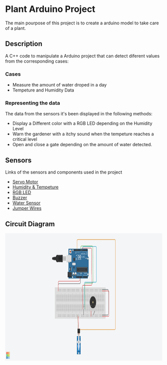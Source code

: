 # Plant Arduino Project

The main pourpose of this project is to create a arduino model to take care of 
a plant.

## Description

A C++ code to manipulate a Arduino project that can detect diferent values 
from the corresponding cases:

### Cases

* Measure the amount of water droped in a day
* Tempeture and Humidity Data

### Representing the data

The data from the sensors it's been displayed in the following methods:

* Display a Different color with a RGB LED depending on the Humidity Level
* Warn the gardener with a itchy sound when the tempeture reaches a critical level
* Open and close a gate depending on the amount of water detected.

## Sensors

Links of the sensors and components used in the project
* [Servo Motor](https://docs.arduino.cc/learn/electronics/servo-motors/)
* [Humidity & Tempeture](https://projecthub.arduino.cc/Amarantowy/temperature-and-humidity-sensor-3a7db8)
* [RGB LED](https://projecthub.arduino.cc/semsemharaz/interfacing-rgb-led-with-arduino-b59902)
* [Buzzer](https://blog.uelectronics.com/tarjetas-desarrollo/haz-que-el-zumbador-buzzer-pasivo-modulo-ky-006-cante-feliz-cumpleanos-por-ti/)
* [Water Sensor](https://projecthub.arduino.cc/daryllqayyim/water-sensor-basic-13d33f)
* [Jumper Wires](https://www.amazon.com/cables-multicolor-alambre-tableros-arruinar/dp/B01EV70C78/ref=sr_1_1_sspa?dib=eyJ2IjoiMSJ9.tjHxIQLJsk16_0YVtUGN6S6iuxj4sNk3ew3kIjjT561kWJ5SlaPqDd4vrZBoiJhbAzAv2h4HIsi3ns3Zpsw1vNU4cqjM524hnuiasxKNRPQR48hGgOEkilolw7PmeiIchSA-3mefEdhgU0isHnihgT3r7QDmk9qhbJAoLW47NXKUyEZY8bBrjaylCRisSSHoPAj9tYzfOQF_1KeQRM-oaPr5y4Xg9mVNXWbVw2Cm3wg.3SRGGaHwQFv4ukcheac6vhxEJ36t0uT-sLK9OL7PZX4&dib_tag=se&keywords=jumper+wires&qid=1733546371&sr=8-1-spons&sp_csd=d2lkZ2V0TmFtZT1zcF9hdGY&psc=1)

## Circuit Diagram

<p align="center">
    <img alt="Circuit Diagram" src="imgs/circuit.jpeg" width="850" height="410"/>
</p>


